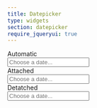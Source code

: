 ```yaml
---
title: Datepicker
type: widgets
section: datepicker
require_jqueryui: true
---
```


<form class="form-grid">
	<div class="form-row">
		<div class="form-label"><label>Automatic</label></div>
		<div class="form-response"><input class="form-control" placeholder="Choose a date..." data-toggle="datepicker" /></div>
	</div>
	<div class="form-row">
		<div class="form-label"><label>Attached</label></div>
		<div class="form-response">
			<div class="input-group">
				<input id="datepicker1" class="form-control" placeholder="Choose a date..." />
				<span class="input-group-btn">
					<a href="#" class="btn btn-default text-light btn-icon" data-toggle="datepicker" data-target="#datepicker1"><span data-icon="calendar"></span></a>
				</span>
			</div>
		</div>
	</div>
	<div class="form-row">
		<div class="form-label"><label>Detatched</label></div>
		<div class="form-response">
			<div class="form-grid">
				<div class="form-row">
					<div class="form-response">
						<input id="datepicker2" class="form-control" placeholder="Choose a date..." />
					</div>
					<div class="form-response form-response-short">
						<a href="#" class="btn btn-default btn-icon" data-toggle="datepicker" data-target="#datepicker2"><span data-icon="calendar"></span></a>
					</div>
				</div>
			</div>
		</div>
	</div>
</form>
